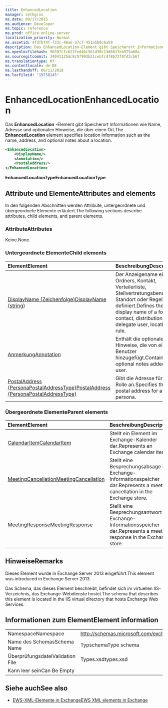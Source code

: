 ```yaml
---
title: EnhancedLocation
manager: sethgros
ms.date: 09/17/2015
ms.audience: Developer
ms.topic: reference
ms.prod: office-online-server
localization_priority: Normal
ms.assetid: 4fdfb74f-f33c-46ae-a7c7-451a5b0c6a59
description: Das EnhancedLocation-Element gibt Speicherort Informationen wie Name, Adresse und optionalen Hinweise, die über einen Ort.
ms.openlocfilehash: 90397cfc622fed40c561d30c13d6617eb979a68a
ms.sourcegitcommit: 34041125dc8c5f993b21cebfc4f8b72f0fd2cb6f
ms.translationtype: MT
ms.contentlocale: de-DE
ms.lasthandoff: 06/11/2018
ms.locfileid: "19758245"
---
```

# <a name="enhancedlocation"></a><span data-ttu-id="dc571-103">EnhancedLocation</span><span class="sxs-lookup"><span data-stu-id="dc571-103">EnhancedLocation</span></span>

<span data-ttu-id="dc571-104">Das **EnhancedLocation** -Element gibt Speicherort Informationen wie Name, Adresse und optionalen Hinweise, die über einen Ort.</span><span class="sxs-lookup"><span data-stu-id="dc571-104">The **EnhancedLocation** element specifies location information such as the name, address, and optional notes about a location.</span></span> 
  
```XML
<EnhancedLocation>
    <DisplayName/>
    <Annotation/>
    <PostalAddress/>
</EnhancedLocation>
```

 <span data-ttu-id="dc571-105">**EnhancedLocationType**</span><span class="sxs-lookup"><span data-stu-id="dc571-105">**EnhancedLocationType**</span></span>
## <a name="attributes-and-elements"></a><span data-ttu-id="dc571-106">Attribute und Elemente</span><span class="sxs-lookup"><span data-stu-id="dc571-106">Attributes and elements</span></span>

<span data-ttu-id="dc571-107">In den folgenden Abschnitten werden Attribute, untergeordnete und übergeordnete Elemente erläutert.</span><span class="sxs-lookup"><span data-stu-id="dc571-107">The following sections describe attributes, child elements, and parent elements.</span></span>
  
### <a name="attributes"></a><span data-ttu-id="dc571-108">Attribute</span><span class="sxs-lookup"><span data-stu-id="dc571-108">Attributes</span></span>

<span data-ttu-id="dc571-109">Keine.</span><span class="sxs-lookup"><span data-stu-id="dc571-109">None.</span></span>
  
### <a name="child-elements"></a><span data-ttu-id="dc571-110">Untergeordnete Elemente</span><span class="sxs-lookup"><span data-stu-id="dc571-110">Child elements</span></span>

|<span data-ttu-id="dc571-111">**Element**</span><span class="sxs-lookup"><span data-stu-id="dc571-111">**Element**</span></span>|<span data-ttu-id="dc571-112">**Beschreibung**</span><span class="sxs-lookup"><span data-stu-id="dc571-112">**Description**</span></span>|
|:-----|:-----|
|[<span data-ttu-id="dc571-113">DisplayName (Zeichenfolge)</span><span class="sxs-lookup"><span data-stu-id="dc571-113">DisplayName (string)</span></span>](displayname-string.md) <br/> |<span data-ttu-id="dc571-114">Der Anzeigename eines Ordners, Kontakt, Verteilerliste, Stellvertretungsbenutzers, Standort oder Regel definiert.</span><span class="sxs-lookup"><span data-stu-id="dc571-114">Defines the display name of a folder, contact, distribution list, delegate user, location, or rule.</span></span>  <br/> |
|[<span data-ttu-id="dc571-115">Anmerkung</span><span class="sxs-lookup"><span data-stu-id="dc571-115">Annotation</span></span>](annotation.md) <br/> |<span data-ttu-id="dc571-116">Enthält die optionalen Hinweise, die von einem Benutzer hinzugefügt.</span><span class="sxs-lookup"><span data-stu-id="dc571-116">Contains optional notes added by a user.</span></span>  <br/> |
|[<span data-ttu-id="dc571-117">PostalAddress (PersonaPostalAddressType)</span><span class="sxs-lookup"><span data-stu-id="dc571-117">PostalAddress (PersonaPostalAddressType)</span></span>](postaladdress-personapostaladdresstype.md) <br/> |<span data-ttu-id="dc571-118">Gibt die Adresse für eine Rolle an.</span><span class="sxs-lookup"><span data-stu-id="dc571-118">Specifies the postal address for a persona.</span></span>  <br/> |
   
### <a name="parent-elements"></a><span data-ttu-id="dc571-119">Übergeordnete Elemente</span><span class="sxs-lookup"><span data-stu-id="dc571-119">Parent elements</span></span>

|<span data-ttu-id="dc571-120">**Element**</span><span class="sxs-lookup"><span data-stu-id="dc571-120">**Element**</span></span>|<span data-ttu-id="dc571-121">**Beschreibung**</span><span class="sxs-lookup"><span data-stu-id="dc571-121">**Description**</span></span>|
|:-----|:-----|
|[<span data-ttu-id="dc571-122">CalendarItem</span><span class="sxs-lookup"><span data-stu-id="dc571-122">CalendarItem</span></span>](calendaritem.md) <br/> |<span data-ttu-id="dc571-123">Stellt ein Element im Exchange-Kalender dar.</span><span class="sxs-lookup"><span data-stu-id="dc571-123">Represents an Exchange calendar item.</span></span>  <br/> |
|[<span data-ttu-id="dc571-124">MeetingCancellation</span><span class="sxs-lookup"><span data-stu-id="dc571-124">MeetingCancellation</span></span>](meetingcancellation.md) <br/> |<span data-ttu-id="dc571-125">Stellt eine Besprechungsabsage im Exchange-Informationsspeicher dar.</span><span class="sxs-lookup"><span data-stu-id="dc571-125">Represents a meeting cancellation in the Exchange store.</span></span>  <br/> |
|[<span data-ttu-id="dc571-126">MeetingResponse</span><span class="sxs-lookup"><span data-stu-id="dc571-126">MeetingResponse</span></span>](meetingresponse.md) <br/> |<span data-ttu-id="dc571-127">Stellt eine Besprechungsantwort im Exchange-Informationsspeicher dar.</span><span class="sxs-lookup"><span data-stu-id="dc571-127">Represents a meeting response in the Exchange store.</span></span>  <br/> |
   
## <a name="remarks"></a><span data-ttu-id="dc571-128">Hinweise</span><span class="sxs-lookup"><span data-stu-id="dc571-128">Remarks</span></span>

<span data-ttu-id="dc571-129">Dieses Element wurde in Exchange Server 2013 eingeführt.</span><span class="sxs-lookup"><span data-stu-id="dc571-129">This element was introduced in Exchange Server 2013.</span></span>
  
<span data-ttu-id="dc571-130">Das Schema, das dieses Element beschreibt, befindet sich im virtuellen IIS-Verzeichnis, das Exchange-Webdienste hostet.</span><span class="sxs-lookup"><span data-stu-id="dc571-130">The schema that describes this element is located in the IIS virtual directory that hosts Exchange Web Services.</span></span>
  
## <a name="element-information"></a><span data-ttu-id="dc571-131">Informationen zum Element</span><span class="sxs-lookup"><span data-stu-id="dc571-131">Element information</span></span>

|||
|:-----|:-----|
|<span data-ttu-id="dc571-132">Namespace</span><span class="sxs-lookup"><span data-stu-id="dc571-132">Namespace</span></span>  <br/> |http://schemas.microsoft.com/exchange/services/2006/types  <br/> |
|<span data-ttu-id="dc571-133">Name des Schemas</span><span class="sxs-lookup"><span data-stu-id="dc571-133">Schema Name</span></span>  <br/> |<span data-ttu-id="dc571-134">Typschema</span><span class="sxs-lookup"><span data-stu-id="dc571-134">Type schema</span></span>  <br/> |
|<span data-ttu-id="dc571-135">Überprüfungsdatei</span><span class="sxs-lookup"><span data-stu-id="dc571-135">Validation File</span></span>  <br/> |<span data-ttu-id="dc571-136">Types.xsd</span><span class="sxs-lookup"><span data-stu-id="dc571-136">types.xsd</span></span>  <br/> |
|<span data-ttu-id="dc571-137">Kann leer sein</span><span class="sxs-lookup"><span data-stu-id="dc571-137">Can Be Empty</span></span>  <br/> ||
   
## <a name="see-also"></a><span data-ttu-id="dc571-138">Siehe auch</span><span class="sxs-lookup"><span data-stu-id="dc571-138">See also</span></span>



- [<span data-ttu-id="dc571-139">EWS-XML-Elemente in Exchange</span><span class="sxs-lookup"><span data-stu-id="dc571-139">EWS XML elements in Exchange</span></span>](ews-xml-elements-in-exchange.md)

